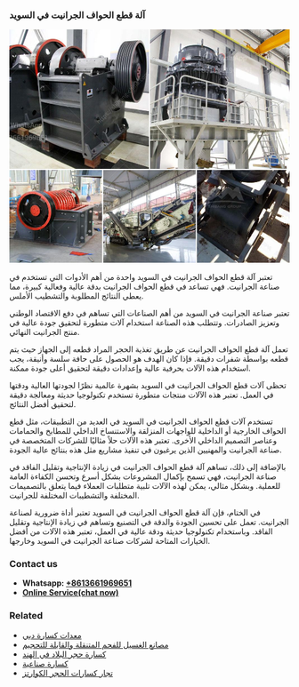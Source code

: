 <h3>آلة قطع الحواف الجرانيت في السويد</h3><img src='1701746368.jpg' alt=''><p>تعتبر آلة قطع الحواف الجرانيت في السويد واحدة من أهم الأدوات التي تستخدم في صناعة الجرانيت. فهي تساعد في قطع الحواف الجرانيت بدقة عالية وفعالية كبيرة، مما يعطي النتائج المطلوبة والتشطيب الأملس.</p><p>تعتبر صناعة الجرانيت في السويد من أهم الصناعات التي تساهم في دفع الاقتصاد الوطني وتعزيز الصادرات. وتتطلب هذه الصناعة استخدام آلات متطورة لتحقيق جودة عالية في منتج الجرانيت النهائي.</p><p>تعمل آلة قطع الحواف الجرانيت عن طريق تغذية الحجر المراد قطعه إلى الجهاز حيث يتم قطعه بواسطة شفرات دقيقة. فإذا كان الهدف هو الحصول على حافة سلسة وأنيقة، يجب استخدام هذه الآلات بحرفية عالية وإعدادات دقيقة لتحقيق أعلى جودة ممكنة.</p><p>تحظى آلات قطع الحواف الجرانيت في السويد بشهرة عالمية نظرًا لجودتها العالية ودقتها في العمل. تعتبر هذه الآلات منتجات متطورة تستخدم تكنولوجيا حديثة ومعالجة دقيقة لتحقيق أفضل النتائج.</p><p>تستخدم آلات قطع الحواف الجرانيت في السويد في العديد من التطبيقات، مثل قطع الحواف الخارجية أو الداخلية للواجهات المنزلقة والاستنساخ الداخلي للمطابخ والحمامات وعناصر التصميم الداخلي الأخرى. تعتبر هذه الآلات حلاً مثاليًا للشركات المتخصصة في صناعة الجرانيت والمهنيين الذين يرغبون في تنفيذ مشاريع مثل هذه بنتائج عالية الجودة.</p><p>بالإضافة إلى ذلك، تساهم آلة قطع الحواف الجرانيت في زيادة الإنتاجية وتقليل الفاقد في صناعة الجرانيت، فهي تسمح بإكمال المشروعات بشكل أسرع وتحسن الكفاءة العامة للعملية. وبشكل مثالي، يمكن لهذه الآلات تلبية متطلبات العملاء فيما يتعلق بالتصميمات المختلفة والتشطيبات المختلفة للجرانيت.</p><p>في الختام، فإن آلة قطع الحواف الجرانيت في السويد تعتبر أداة ضرورية لصناعة الجرانيت. تعمل على تحسين الجودة والدقة في التصنيع وتساهم في زيادة الإنتاجية وتقليل الفاقد. وباستخدام تكنولوجيا حديثة ودقة عالية في العمل، تعتبر هذه الآلات من أفضل الخيارات المتاحة لشركات صناعة الجرانيت في السويد وخارجها.</p><h3>Contact us</h3><ul><li><strong>Whatsapp:&nbsp;<a href="https://wa.me/8613661969651">+8613661969651</a></strong></li><li><a href="https://swt.shibang-china.com/?git&amp;zhl&amp;آلة قطع الحواف الجرانيت في السويد"><strong>Online Service(chat now)</strong></a></li></ul><h3>Related</h3><ul><li><a href='معدات كسارة دبي.md'>معدات كسارة دبي</a></li><li><a href='مصانع الغسيل للفحم المتنقلة والقابلة للتحجيم.md'>مصانع الغسيل للفحم المتنقلة والقابلة للتحجيم</a></li><li><a href='كسارة حجر البلاد في الهند.md'>كسارة حجر البلاد في الهند</a></li><li><a href='كسارة صناعية.md'>كسارة صناعية</a></li><li><a href='تجار كسارات الحجر الكوارتز.md'>تجار كسارات الحجر الكوارتز</a></li></ul>